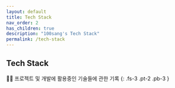 ```yaml
---
layout: default
title: Tech Stack
nav_order: 2
has_children: true
description: "100sang's Tech Stack"
permalink: /tech-stack
---
```


## Tech Stack

👩‍💻 프로젝트 및 개발에 활용중인 기술들에 관한 기록
{: .fs-3 .pt-2 .pb-3 }